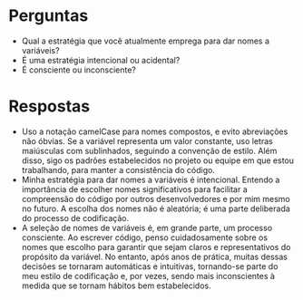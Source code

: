# Perguntas

- Qual a estratégia que você atualmente emprega para dar nomes a variáveis?
- É uma estratégia intencional ou acidental?
- É consciente ou inconsciente?

# Respostas
  - Uso a notação camelCase para nomes compostos, e evito abreviações não óbvias. Se a variável representa um valor constante, uso letras maiúsculas com sublinhados, seguindo a convenção de estilo. Além disso, sigo os padrões estabelecidos no projeto ou equipe em que estou trabalhando, para manter a consistência do código.
  - Minha estratégia para dar nomes a variáveis é intencional. Entendo a importância de escolher nomes significativos para facilitar a compreensão do código por outros desenvolvedores e por mim mesmo no futuro. A escolha dos nomes não é aleatória; é uma parte deliberada do processo de codificação.
  - A seleção de nomes de variáveis é, em grande parte, um processo consciente. Ao escrever código, penso cuidadosamente sobre os nomes que escolho para garantir que sejam claros e representativos do propósito da variável. No entanto, após anos de prática, muitas dessas decisões se tornaram automáticas e intuitivas, tornando-se parte do meu estilo de codificação e, por vezes, sendo mais inconscientes à medida que se tornam hábitos bem estabelecidos.
